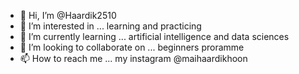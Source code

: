 - 👋 Hi, I’m @Haardik2510
- 👀 I’m interested in ... learning and practicing 
- 🌱 I’m currently learning ... artificial intelligence and data sciences 
- 💞️ I’m looking to collaborate on ... beginners proramme 
- 📫 How to reach me ... my instagram @maihaardikhoon

<!---
Haardik2510/Haardik2510 is a ✨ special ✨ repository because its `README.md` (this file) appears on your GitHub profile.
You can click the Preview link to take a look at your changes.
--->
